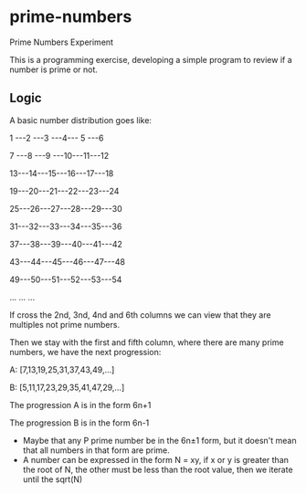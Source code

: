# prime-numbers
Prime Numbers Experiment

This is a programming exercise, developing a simple program to review if a number is prime or not.

## Logic 
A basic number distribution goes like:

 1 ---2 ---3 ---4--- 5 ---6

 7 ---8 ---9 ---10---11---12

 13---14---15---16---17---18

 19---20---21---22---23---24

 25---26---27---28---29---30

 31---32---33---34---35---36

 37---38---39---40---41---42

 43---44---45---46---47---48

 49---50---51---52---53---54

 ...
 ...
 ...

If cross the 2nd, 3nd, 4nd and 6th columns we can view that they are multiples not prime numbers.

Then we stay with the first and fifth column, where there are many prime numbers, we have the next progression:

A: [7,13,19,25,31,37,43,49,...]

B: [5,11,17,23,29,35,41,47,29,...]

The progression A is in the form 6n+1

The progression B is in the form 6n-1

* Maybe that any P prime number be in the 6n±1 form, but it doesn't mean that all numbers in that form are prime.
* A number can be expressed in the form N = xy, if x or y is greater than the root of N, the other must be less than the root value, then we iterate until the sqrt(N)



